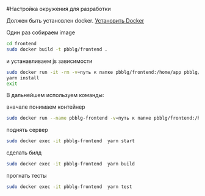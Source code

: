 #Настройка окружения для разработки

Должен быть установлен docker. [Установить Docker](https://docs.docker.com/engine/installation/linux/docker-ce/ubuntu/#set-up-the-repository)

Один раз собираем image
```bash
cd frontend
sudo docker build -t pbblg/frontend .
```
и устанавливаем js зависимости
```bash
sudo docker run -it -rm -v=путь к папке pbblg/frontend:/home/app pbblg/frontend yarn install
yarn install
exit
```
В дальнейшем используем команды:

вначале понимаем контейнер
```bash
sudo docker run --name pbblg-frontend -v=путь к папке pbblg/frontend:/home/app -d -it --rm pbblg/frontend
```

поднять сервер
```bash
sudo docker exec -it pbblg-frontend  yarn start
```
сделать билд
```bash
sudo docker exec -it pbblg-frontend  yarn build
```
прогнать тесты
```bash
sudo docker exec -it pbblg-frontend  yarn test
```